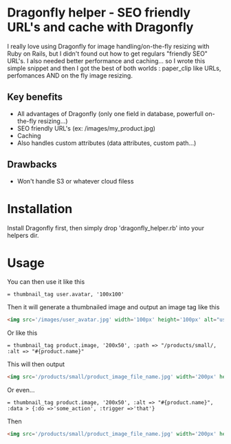Dragonfly helper - SEO friendly URL's and cache with Dragonfly
===================================

I really love using Dragonfly for image handling/on-the-fly resizing with Ruby on Rails, but I didn't found out how to get regulars "friendly SEO" URL's.
I also needed better performance and caching... so I wrote this simple snippet and then I got the best of both worlds : paper_clip like URLs, perfomances AND on the fly image resizing.   


## Key benefits

* All advantages of Dragonfly (only one field in database, powerfull on-the-fly resizing...)  
* SEO friendly URL's (ex: /images/my_product.jpg)
* Caching
* Also handles custom attributes (data attributes, custom path...)

## Drawbacks

* Won't handle S3 or whatever cloud filess

Installation
===================================

Install Dragonfly first, then simply drop 'dragonfly_helper.rb' into your helpers dir. 

Usage
===================================

You can then use it like this

```haml
= thumbnail_tag user.avatar, '100x100'
```

Then it will generate a thumbnailed image and output an image tag like this

```html
<img src='/images/user_avatar.jpg' width='100px' height='100px' alt="user_avatar">
```

Or like this

```haml
= thumbnail_tag product.image, '200x50', :path => "/products/small/, :alt => "#{product.name}"
```

This will then output 

```html
<img src='/products/small/product_image_file_name.jpg' width='200px' height='50px' alt="such a nice product name">
```

Or even...

```haml
= thumbnail_tag product.image, '200x50', :alt => "#{product.name}", :data > {:do =>'some_action', :trigger =>'that'}
```

Then

```html
<img src='/products/small/product_image_file_name.jpg' width='200px' height='50px' alt="such a nice product name" data-do='some_action' data-trigger='that'>
```

